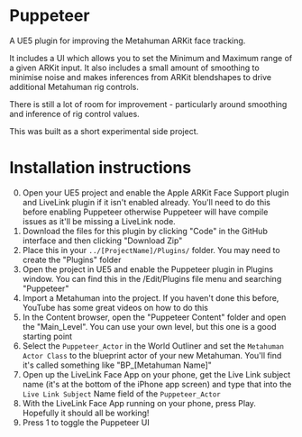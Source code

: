 # Puppeteer
A UE5 plugin for improving the Metahuman ARKit face tracking.

It includes a UI which allows you to set the Minimum and Maximum range of a given ARKit input. It also includes a small amount of smoothing to minimise noise and makes inferences from ARKit blendshapes to drive additional Metahuman rig controls.

There is still a lot of room for improvement - particularly around smoothing and inference of rig control values. 

This was built as a short experimental side project.

# Installation instructions
0. Open your UE5 project and enable the Apple ARKit Face Support plugin and LiveLink plugin if it isn't enabled already. You'll need to do this before enabling Puppeteer otherwise Puppeteer will have compile issues as it'll be missing a LiveLink node.
1. Download the files for this plugin by clicking "Code" in the GitHub interface and then clicking "Download Zip"
2. Place this in your `../[ProjectName]/Plugins/` folder. You may need to create the "Plugins" folder
4. Open the project in UE5 and enable the Puppeteer plugin in Plugins window. You can find this in the /Edit/Plugins file menu and searching "Puppeteer"
4. Import a Metahuman into the project. If you haven't done this before, YouTube has some great videos on how to do this
5. In the Content browser, open the "Puppeteer Content" folder and open the "Main_Level". You can use your own level, but this one is a good starting point
6. Select the `Puppeteer_Actor` in the World Outliner and set the `Metahuman Actor Class` to the blueprint actor of your new Metahuman. You'll find it's called something like "BP_[Metahuman Name]"
7. Open up the LiveLink Face App on your phone, get the Live Link subject name (it's at the bottom of the iPhone app screen) and type that into the `Live Link Subject` Name field of the `Puppeteer_Actor`
8. With the LiveLink Face App running on your phone, press Play. Hopefully it should all be working!
9. Press 1 to toggle the Puppeteer UI